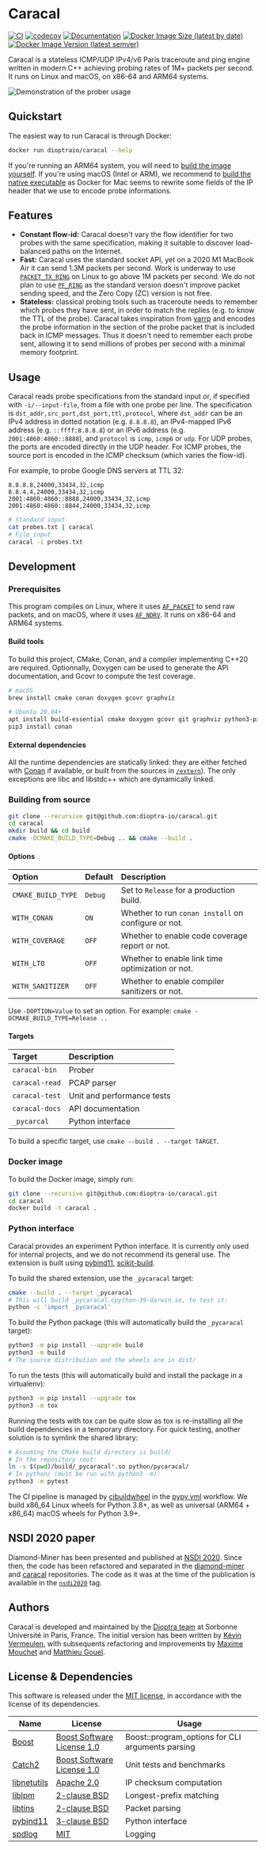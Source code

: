 # Caracal

[![CI](https://img.shields.io/github/workflow/status/dioptra-io/caracal/CI?logo=github)](https://github.com/dioptra-io/caracal/actions?query=workflow%3ACI)
[![codecov](https://img.shields.io/codecov/c/github/dioptra-io/caracal?logo=codecov&logoColor=white)](https://codecov.io/gh/dioptra-io/caracal)
[![Documentation](https://img.shields.io/badge/documentation-online-blue.svg?logo=read-the-docs&logoColor=white)](https://dioptra-io.github.io/caracal/)
[![Docker Image Size (latest by date)](https://img.shields.io/docker/image-size/dioptraio/caracal?logo=docker&logoColor=white)](https://hub.docker.com/r/dioptraio/caracal/tags)
[![Docker Image Version (latest semver)](https://img.shields.io/docker/v/dioptraio/caracal?color=blue&label=image%20version&logo=docker&logoColor=white&sort=semver)](https://hub.docker.com/r/dioptraio/caracal/tags)

Caracal is a stateless ICMP/UDP IPv4/v6 Paris traceroute and ping engine written in modern C++ achieving probing rates of 1M+ packets per second.
It runs on Linux and macOS, on x86-64 and ARM64 systems.

![Demonstration of the prober usage](data/cast.svg)

## Quickstart

The easiest way to run Caracal is through Docker:
```bash
docker run dioptraio/caracal --help
```

If you're running an ARM64 system, you will need to [build the image yourself](#docker-image).
If you're using macOS (Intel or ARM), we recommend to [build the native executable](#building-from-source) as Docker for Mac seems to rewrite some fields of the IP header that we use to encode probe informations.

## Features

- **Constant flow-id:** Caracal doesn't vary the flow identifier for two probes with the same specification, making it suitable to discover load-balanced paths on the Internet.
- **Fast:** Caracal uses the standard socket API, yet on a 2020 M1 MacBook Air it can send 1.3M packets per second. Work is underway to use [`PACKET_TX_RING`](https://www.kernel.org/doc/html/latest/networking/packet_mmap.html) on Linux to go above 1M packets per second. We do not plan to use [`PF_RING`](https://www.ntop.org/products/packet-capture/pf_ring/) as the standard version doesn't improve packet sending speed, and the Zero Copy (ZC) version is not free.
- **Stateless:** classical probing tools such as traceroute needs to remember which probes they have sent, in order to match the replies (e.g. to know the TTL of the probe). Caracal takes inspiration from [yarrp](https://github.com/cmand/yarrp) and encodes the probe information in the section of the probe packet that is included back in ICMP messages. Thus it doesn't need to remember each probe sent, allowing it to send millions of probes per second with a minimal memory footprint.

## Usage

Caracal reads probe specifications from the standard input or, if specified with `-i/--input-file`, from a file with one probe per line.
The specification is `dst_addr,src_port,dst_port,ttl,protocol`, where `dst_addr` can be an IPv4 address in dotted notation (e.g. `8.8.8.8`), an IPv4-mapped IPv6 address (e.g. `::ffff:8.8.8.8`) or an IPv6 address (e.g. `2001:4860:4860::8888`), and `protocol` is `icmp`, `icmp6` or `udp`.
For UDP probes, the ports are encoded directly in the UDP header. For ICMP probes, the source port is encoded in the ICMP checksum (which varies the flow-id).

For example, to probe Google DNS servers at TTL 32:
```csv
8.8.8.8,24000,33434,32,icmp
8.8.4.4,24000,33434,32,icmp
2001:4860:4860::8888,24000,33434,32,icmp
2001:4860:4860::8844,24000,33434,32,icmp
```
```bash
# Standard input
cat probes.txt | caracal
# File input
caracal -i probes.txt
```

## Development

### Prerequisites

This program compiles on Linux, where it uses [`AF_PACKET`](https://man7.org/linux/man-pages/man7/packet.7.html) to send raw packets,
and on macOS, where it uses [`AF_NDRV`](http://newosxbook.com/bonus/vol1ch16.html).
It runs on x86-64 and ARM64 systems.

#### Build tools

To build this project, CMake, Conan, and a compiler implementing C++20 are required.
Optionnally, Doxygen can be used to generate the API documentation, and Gcovr to compute the test coverage.

```bash
# macOS
brew install cmake conan doxygen gcovr graphviz

# Ubuntu 20.04+
apt install build-essential cmake doxygen gcovr git graphviz python3-pip
pip3 install conan
```

#### External dependencies

All the runtime dependencies are statically linked: they are either fetched with [Conan](https://conan.io) if available, or built from the sources in [`/extern`](/extern)).
The only exceptions are libc and libstdc++ which are dynamically linked.

### Building from source

```bash
git clone --recursive git@github.com:dioptra-io/caracal.git
cd caracal
mkdir build && cd build
cmake -DCMAKE_BUILD_TYPE=Debug .. && cmake --build .
```

#### Options

Option             | Default  | Description
:------------------|:---------|:------------
`CMAKE_BUILD_TYPE` | `Debug`  | Set to `Release` for a production build.
`WITH_CONAN`       | `ON`     | Whether to run `conan install` on configure or not.
`WITH_COVERAGE`    | `OFF`    | Whether to enable code coverage report or not.
`WITH_LTO`         | `OFF`    | Whether to enable link time optimization or not.
`WITH_SANITIZER`   | `OFF`    | Whether to enable compiler sanitizers or not.

Use `-DOPTION=Value` to set an option.
For example: `cmake -DCMAKE_BUILD_TYPE=Release ..`

#### Targets

Target                 | Description
:----------------------|:-----------
`caracal-bin`          | Prober
`caracal-read`         | PCAP parser
`caracal-test`         | Unit and performance tests
`caracal-docs`         | API documentation
`_pycarcal`            | Python interface

To build a specific target, use `cmake --build . --target TARGET`.

### Docker image

To build the Docker image, simply run:
```bash
git clone --recursive git@github.com:dioptra-io/caracal.git
cd caracal
docker build -t caracal .
```

### Python interface

Caracal provides an experiment Python interface.
It is currently only used for internal projects, and we do not recommend its general use.
The extension is built using [pybind11](https://github.com/pybind/pybind11), [scikit-build](https://github.com/scikit-build/scikit-build).

To build the shared extension, use the `_pycaracal` target:
```bash
cmake --build . --target _pycaracal
# This will build _pycaracal.cpython-39-darwin.so, to test it:
python -c 'import _pycaracal'
```

To build the Python package (this will automatically build the `_pycaracal` target):
```bash
python3 -m pip install --upgrade build
python3 -m build
# The source distribution and the wheels are in dist/
```

To run the tests (this will automatically build and install the package in a virtualenv):
```bash
python3 -m pip install --upgrade tox
python3 -m tox
```

Running the tests with tox can be quite slow as tox is re-installing all the build dependencies in a temporary directory.
For quick testing, another solution is to symlink the shared library:
```bash
# Assuming the CMake build directory is build/
# In the repository root:
ln -s $(pwd)/build/_pycaracal*.so python/pycaracal/
# In python/ (must be run with python3 -m):
python3 -m pytest
```

The CI pipeline is managed by [cibuildwheel](https://github.com/joerick/cibuildwheel) in the [pypy.yml](.github/workflows/pypi.yml) workflow.
We build x86_64 Linux wheels for Python 3.8+, as well as universal (ARM64 + x86_64) macOS wheels for Python 3.9+.


## NSDI 2020 paper

Diamond-Miner has been presented and published at [NSDI 2020](https://www.usenix.org/conference/nsdi20/presentation/vermeulen).
Since then, the code has been refactored and separated in the [diamond-miner](https://github.com/dioptra-io/diamond-miner) and [caracal](https://github.com/dioptra-io/caracal) repositories.
The code as it was at the time of the publication is available in the [`nsdi2020`](https://github.com/dioptra-io/caracal/releases/tag/nsdi2020) tag.

## Authors

Caracal is developed and maintained by the [Dioptra team](https://dioptra.io) at Sorbonne Université in Paris, France.
The initial version has been written by [Kévin Vermeulen](https://github.com/kvermeul), with subsequents refactoring and improvements by [Maxime Mouchet](https://github.com/maxmouchet) and [Matthieu Gouel](https://github.com/matthieugouel).

## License & Dependencies

This software is released under the [MIT license](/LICENSE), in accordance with the license of its dependencies.

Name                                             | License                                                               | Usage
-------------------------------------------------|-----------------------------------------------------------------------|------
[Boost](https://www.boost.org)                   | [Boost Software License 1.0](https://opensource.org/licenses/BSL-1.0) | Boost::program_options for CLI arguments parsing
[Catch2](https://github.com/catchorg/Catch2)     | [Boost Software License 1.0](https://opensource.org/licenses/BSL-1.0) | Unit tests and benchmarks
[libnetutils](https://android.googlesource.com/platform/system/core/+/master/libnetutils) | [Apache 2.0](https://opensource.org/licenses/Apache-2.0) | IP checksum computation
[liblpm](https://github.com/rmind/liblpm)        | [2-clause BSD](https://opensource.org/licenses/BSD-2-Clause)          | Longest-prefix matching
[libtins](https://github.com/mfontanini/libtins) | [2-clause BSD](https://opensource.org/licenses/BSD-2-Clause)          | Packet parsing
[pybind11](https://github.com/pybind/pybind11)   | [3-clause BSD](https://opensource.org/licenses/BSD-3-Clause)          | Python interface
[spdlog](https://github.com/gabime/spdlog)       | [MIT](https://opensource.org/licenses/MIT)                            | Logging
